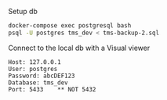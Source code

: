 Setup db

```bash
docker-compose exec postgresql bash
psql -U postgres tms_dev < tms-backup-2.sql
```

Connect to the local db with a Visual viewer
```
Host: 127.0.0.1
User: postgres
Password: abcDEF123
Database: tms_dev
Port: 5433    ** NOT 5432
```

